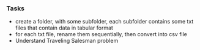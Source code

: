 ### Tasks
- create a folder, with some subfolder, each subfolder contains some txt files that contain data in tabular format
- for each txt file, rename them sequentially, then convert into csv file
- Understand Traveling Salesman problem
